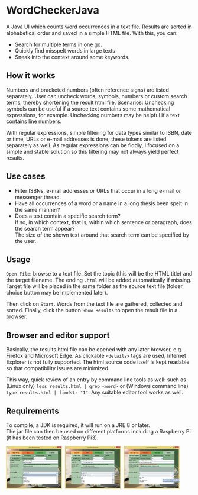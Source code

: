 # WordCheckerJava
A Java UI which counts word occurrences in a text file. Results are sorted in alphabetical order and saved in a simple HTML file. With this, you can:
* Search for multiple terms in one go.
* Quickly find misspelt words in large texts
* Sneak into the context around some keywords.

## How it works
Numbers and bracketed numbers (often reference signs) are listed separately.
User can uncheck words, symbols, numbers or custom search terms, thereby shortening the result html file. Scenarios:
Unchecking symbols can be useful if a source text contains some mathematical expressions, for example. Unchecking numbers may be helpful if a text contains line numbers.

With regular expressions, simple filtering for data types similar to ISBN, date or time, URLs or e-mail addresses is done; these tokens are listed separately as well. As regular expressions can be fiddly, I focused on a simple and stable solution so this filtering may not always yield perfect results.

## Use cases
* Filter ISBNs, e-mail addresses or URLs that occur in a long e-mail or messenger thread.
* Have all occurrences of a word or a name in a long thesis been spelt in the same manner?
* Does a text contain a specific search term?<br>
 If so, in which context, that is, within which sentence or paragraph, does the search term appear?<br>
 The size of the shown text around that search term can be specified by the user.

## Usage
`Open File`: browse to a text file. Set the topic (this will be the HTML title) and the target filename. The ending `.html` will be added automatically if missing. Target file will be placed in the same folder as the source text file (folder choice button may be implemented later).

Then click on `Start`. Words from the text file are gathered, collected and sorted. Finally, click the button `Show Results` to open the result file in a browser.

## Browser and editor support
Basically, the results.html file can be opened with any later browser, e.g. Firefox and Microsoft Edge.
As clickable `<details>` tags are used, Internet Explorer is not fully supported. The html source code itself is kept readable so that compatibility issues are minimized. 

This way, quick review of an entry by command line tools as well: such as
(Linux only) `less results.html | grep <word>` or (Windows command line) `type results.html | findstr "1"`. Any suitable editor tool works as well.

## Requirements
To compile, a JDK is required, it will run on a JRE 8 or later.<br>
The jar file can then be used on different platforms including a Raspberry Pi (it has been tested on Raspberry Pi3).

<img src="./examples/GUIWindowDE.png" width="30%" title="German GUI window" alt="German GUI window"/>&nbsp;
<img src="./examples/GUIWindowEN.png" width="30%" title="Default GUI window" alt="Default GUI window"/>&nbsp;
<img src="./examples/GUIWarningFR.png" width="30%" title="Example French GUI window" alt="Example French GUI window"/>
